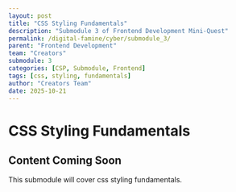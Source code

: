 ```yaml
---
layout: post
title: "CSS Styling Fundamentals"
description: "Submodule 3 of Frontend Development Mini-Quest"
permalink: /digital-famine/cyber/submodule_3/
parent: "Frontend Development"
team: "Creators"
submodule: 3
categories: [CSP, Submodule, Frontend]
tags: [css, styling, fundamentals]
author: "Creators Team"
date: 2025-10-21
---
```


# CSS Styling Fundamentals

## Content Coming Soon
This submodule will cover css styling fundamentals.
